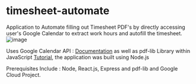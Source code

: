 # timesheet-automate
Application to Automate filling out Timesheet PDF's by directly accessing user's Google Calendar to extract work hours and autofill the timesheet.
![image](https://github.com/nandanasheri/timesheet-automate/assets/92496376/1970bdd5-f68e-472f-a4c7-8e61e7899076)


Uses Google Calendar API : [Documentation](https://developers.google.com/calendar/api/quickstart/nodejs) as well as pdf-lib Library within JavaScript [Tutorial](https://pspdfkit.com/blog/2023/how-to-fill-pdf-form-in-nodejs/#:~:text=In%20this%20tutorial%2C%20you%20learned,enhance%20efficiency%20in%20your%20workflows.), the application was built using Node.js

Prerequisites Include : Node, React.js, Express and pdf-lib and Google Cloud Project. 

